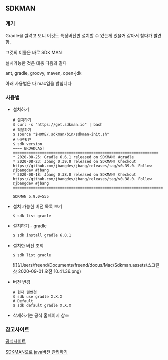 ## SDKMAN

### 계기

Gradle을 깔려고 보니 이것도 특정버전만 설치할 수 있는게 있을거 같아서 찾다가 발견함. 

그것의 이름은 바로 SDK MAN

설치가능한 것은 대충 다음과 같다

ant, gradle, groovy, maven, open-jdk

아래 사용법은 다 mac임을 밝힙니다

### 사용법

- 설치하기

  ```shell
  # 설치하기
  $ curl -s "https://get.sdkman.io" | bash
  # 적용하기
  $ source "$HOME/.sdkman/bin/sdkman-init.sh"
  # 버전확인
  $ sdk version
  ==== BROADCAST =================================================================
  * 2020-08-25: Gradle 6.6.1 released on SDKMAN! #gradle
  * 2020-08-23: Jbang 0.39.0 released on SDKMAN! Checkout https://github.com/jbangdev/jbang/releases/tag/v0.39.0. Follow @jbangdev #jbang
  * 2020-08-18: Jbang 0.38.0 released on SDKMAN! Checkout https://github.com/jbangdev/jbang/releases/tag/v0.38.0. Follow @jbangdev #jbang
  ================================================================================
  
  SDKMAN 5.9.0+555
  ```

- 설치 가능한 버전 목록 보기

  ```shell
  $ sdk list gradle
  ```

- 설치하기 - gradle

  ```shell
  $ sdk install gradle 6.0.1
  ```

- 설치한 버전 조회

  ```
  $ sdk list gradle
  ```

  ![](/Users/freend/Documents/freend/docus/Mac/Sdkman.assets/스크린샷 2020-09-01 오전 10.41.36.png)

- 버전 변경

  ```shell
  # 현재 쉘변경
  $ sdk use gradle X.X.X
  # Default
  $ sdk default gradle X.X.X
  ```

  

- 삭제하기는 공식 홈페이지 참조

### 참고사이트

[공식사이트](https://sdkman.io/) 

[SDKMAN으로 java버전 관리하기](https://phoby.github.io/sdkman/)

